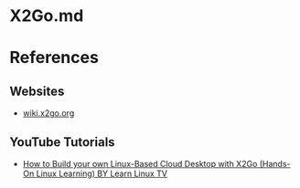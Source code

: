 # X2Go.md

# References

## Websites

* [wiki.x2go.org](https://wiki.x2go.org/doku.php)

## YouTube Tutorials

* [How to Build your own Linux-Based Cloud Desktop with X2Go (Hands-On Linux Learning) BY Learn Linux TV](https://www.youtube.com/watch?v=Ly22ZKPGxXs)
